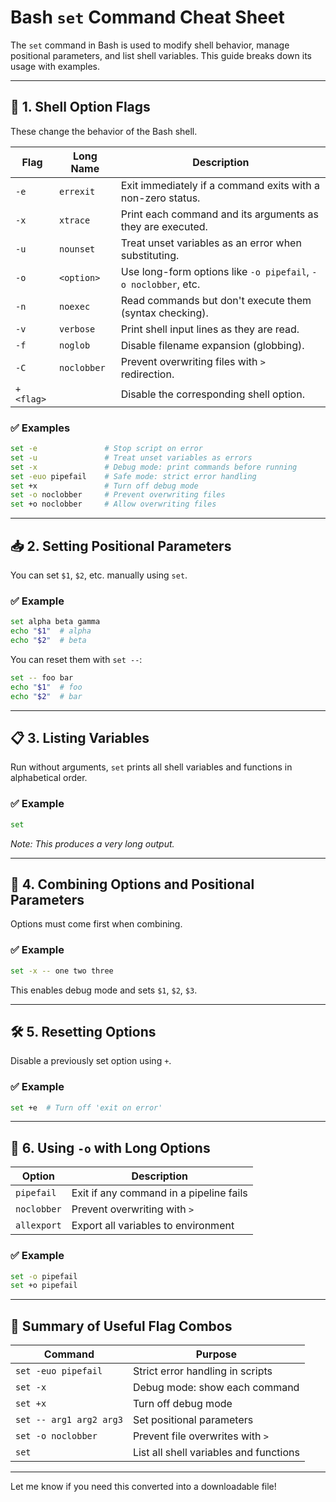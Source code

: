 # Bash `set` Command Cheat Sheet

The `set` command in Bash is used to modify shell behavior, manage positional parameters, and list shell variables. This guide breaks down its usage with examples.

---

## 🔧 1. Shell Option Flags

These change the behavior of the Bash shell.

| Flag      | Long Name   | Description                                                    |
| --------- | ----------- | -------------------------------------------------------------- |
| `-e`      | `errexit`   | Exit immediately if a command exits with a non-zero status.    |
| `-x`      | `xtrace`    | Print each command and its arguments as they are executed.     |
| `-u`      | `nounset`   | Treat unset variables as an error when substituting.           |
| `-o`      | `<option>`  | Use long-form options like `-o pipefail`, `-o noclobber`, etc. |
| `-n`      | `noexec`    | Read commands but don't execute them (syntax checking).        |
| `-v`      | `verbose`   | Print shell input lines as they are read.                      |
| `-f`      | `noglob`    | Disable filename expansion (globbing).                         |
| `-C`      | `noclobber` | Prevent overwriting files with `>` redirection.                |
| `+<flag>` |             | Disable the corresponding shell option.                        |

### ✅ Examples

```bash
set -e               # Stop script on error
set -u               # Treat unset variables as errors
set -x               # Debug mode: print commands before running
set -euo pipefail    # Safe mode: strict error handling
set +x               # Turn off debug mode
set -o noclobber     # Prevent overwriting files
set +o noclobber     # Allow overwriting files
```

---

## 📥 2. Setting Positional Parameters

You can set `$1`, `$2`, etc. manually using `set`.

### ✅ Example

```bash
set alpha beta gamma
echo "$1"  # alpha
echo "$2"  # beta
```

You can reset them with `set --`:

```bash
set -- foo bar
echo "$1"  # foo
echo "$2"  # bar
```

---

## 📋 3. Listing Variables

Run without arguments, `set` prints all shell variables and functions in alphabetical order.

### ✅ Example

```bash
set
```

*Note: This produces a very long output.*

---

## 🔄 4. Combining Options and Positional Parameters

Options must come first when combining.

### ✅ Example

```bash
set -x -- one two three
```

This enables debug mode and sets `$1`, `$2`, `$3`.

---

## 🛠️ 5. Resetting Options

Disable a previously set option using `+`.

### ✅ Example

```bash
set +e  # Turn off 'exit on error'
```

---

## 🧾 6. Using `-o` with Long Options

| Option      | Description                             |
| ----------- | --------------------------------------- |
| `pipefail`  | Exit if any command in a pipeline fails |
| `noclobber` | Prevent overwriting with `>`            |
| `allexport` | Export all variables to environment     |

### ✅ Example

```bash
set -o pipefail
set +o pipefail
```

---

## 📑 Summary of Useful Flag Combos

| Command                 | Purpose                                |
| ----------------------- | -------------------------------------- |
| `set -euo pipefail`     | Strict error handling in scripts       |
| `set -x`                | Debug mode: show each command          |
| `set +x`                | Turn off debug mode                    |
| `set -- arg1 arg2 arg3` | Set positional parameters              |
| `set -o noclobber`      | Prevent file overwrites with `>`       |
| `set`                   | List all shell variables and functions |

---

Let me know if you need this converted into a downloadable file!
